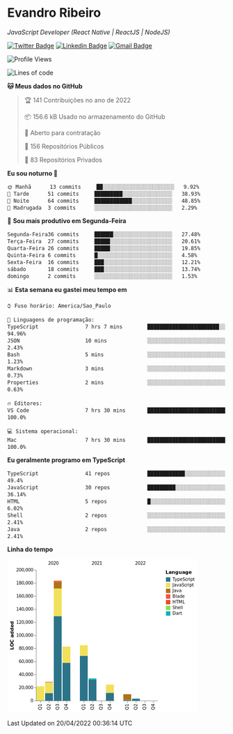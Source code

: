 # Evandro **Ribeiro**

*JavaScript Developer (React Native | ReactJS | NodeJS)*

[![Twitter Badge](https://img.shields.io/badge/-@ribeiroevandro-201B2D?style=flat-square&labelColor=201B2D&logo=twitter&logoColor=white&link=https://twitter.com/ribeiroevandro)](https://twitter.com/ribeiroevandro) 
[![Linkedin Badge](https://img.shields.io/badge/-Evandro%20Ribeiro-201B2D?style=flat-square&logo=Linkedin&logoColor=white&link=https://www.linkedin.com/in/ribeiroevandro)](https://www.linkedin.com/in/ribeiroevandro) 
[![Gmail Badge](https://img.shields.io/badge/-oi@ribeiroevandro.com.br-201B2D?style=flat-square&logo=Gmail&logoColor=white&link=mailto:oi@ribeiroevandro.com.br)](mailto:oi@ribeiroevandro.com.br)


<!--START_SECTION:waka-->
![Profile Views](http://img.shields.io/badge/Visualizac%C3%B5es%20do%20perfil-0-blue)

![Lines of code](https://img.shields.io/badge/Desde%20o%20Hello%20World%20eu%20escrevi-473%20Thousand%20linhas%20de%20c%C3%B3digo-blue)

**🐱 Meus dados no GitHub** 

> 🏆 141 Contribuições no ano de 2022
 > 
> 📦 156.6 kB Usado no armazenamento do GitHub 
 > 
> 💼 Aberto para contratação
 > 
> 📜 156 Repositórios Públicos 
 > 
> 🔑 83 Repositórios Privados  
 > 
**Eu sou noturno 🦉** 

```text
🌞 Manhã      13 commits     ██░░░░░░░░░░░░░░░░░░░░░░░   9.92% 
🌆 Tarde      51 commits     █████████░░░░░░░░░░░░░░░░   38.93% 
🌃 Noite      64 commits     ████████████░░░░░░░░░░░░░   48.85% 
🌙 Madrugada  3 commits      ░░░░░░░░░░░░░░░░░░░░░░░░░   2.29%

```
📅 **Sou mais produtivo em Segunda-Feira** 

```text
Segunda-Feira36 commits     ██████░░░░░░░░░░░░░░░░░░░   27.48% 
Terça-Feira  27 commits     █████░░░░░░░░░░░░░░░░░░░░   20.61% 
Quarta-Feira 26 commits     █████░░░░░░░░░░░░░░░░░░░░   19.85% 
Quinta-Feira 6 commits      █░░░░░░░░░░░░░░░░░░░░░░░░   4.58% 
Sexta-Feira  16 commits     ███░░░░░░░░░░░░░░░░░░░░░░   12.21% 
sábado       18 commits     ███░░░░░░░░░░░░░░░░░░░░░░   13.74% 
domingo      2 commits      ░░░░░░░░░░░░░░░░░░░░░░░░░   1.53%

```


📊 **Esta semana eu gastei meu tempo em** 

```text
⌚︎ Fuso horário: America/Sao_Paulo

💬 Linguagens de programação: 
TypeScript               7 hrs 7 mins        ███████████████████████░░   94.96% 
JSON                     10 mins             ░░░░░░░░░░░░░░░░░░░░░░░░░   2.43% 
Bash                     5 mins              ░░░░░░░░░░░░░░░░░░░░░░░░░   1.23% 
Markdown                 3 mins              ░░░░░░░░░░░░░░░░░░░░░░░░░   0.73% 
Properties               2 mins              ░░░░░░░░░░░░░░░░░░░░░░░░░   0.63%

🔥 Editores: 
VS Code                  7 hrs 30 mins       █████████████████████████   100.0%

💻 Sistema operacional: 
Mac                      7 hrs 30 mins       █████████████████████████   100.0%

```

**Eu geralmente programo em TypeScript** 

```text
TypeScript               41 repos            ████████████░░░░░░░░░░░░░   49.4% 
JavaScript               30 repos            █████████░░░░░░░░░░░░░░░░   36.14% 
HTML                     5 repos             █░░░░░░░░░░░░░░░░░░░░░░░░   6.02% 
Shell                    2 repos             ░░░░░░░░░░░░░░░░░░░░░░░░░   2.41% 
Java                     2 repos             ░░░░░░░░░░░░░░░░░░░░░░░░░   2.41%

```


**Linha do tempo**

![Chart not found](https://raw.githubusercontent.com/ribeiroevandro/ribeiroevandro/master/charts/bar_graph.png) 


 Last Updated on 20/04/2022 00:36:14 UTC
<!--END_SECTION:waka-->
